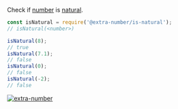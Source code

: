 Check if [number] is [natural].

```javascript
const isNatural = require('@extra-number/is-natural');
// isNatural(<number>)

isNatural(8);
// true
isNatural(7.1);
// false
isNatural(0);
// false
isNatural(-2);
// false
```


[![extra-number](https://i.imgur.com/MCb8pjO.jpg)](https://www.npmjs.com/package/extra-number)

[number]: https://developer.mozilla.org/en-US/docs/Web/JavaScript/Guide/Numbers_and_dates
[natural]: https://en.wikipedia.org/wiki/Natural_number
